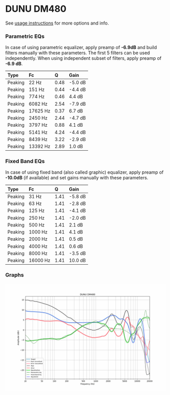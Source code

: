 # DUNU DM480
See [usage instructions](https://github.com/jaakkopasanen/AutoEq#usage) for more options and info.

### Parametric EQs
In case of using parametric equalizer, apply preamp of **-6.9dB** and build filters manually
with these parameters. The first 5 filters can be used independently.
When using independent subset of filters, apply preamp of **-6.9 dB**.

| Type    | Fc       |    Q | Gain    |
|:--------|:---------|:-----|:--------|
| Peaking | 22 Hz    | 0.48 | -5.0 dB |
| Peaking | 151 Hz   | 0.44 | -4.4 dB |
| Peaking | 774 Hz   | 0.46 | 4.4 dB  |
| Peaking | 6082 Hz  | 2.54 | -7.9 dB |
| Peaking | 17625 Hz | 0.37 | 6.7 dB  |
| Peaking | 2450 Hz  | 2.44 | -4.7 dB |
| Peaking | 3797 Hz  | 0.88 | 4.1 dB  |
| Peaking | 5141 Hz  | 4.24 | -4.4 dB |
| Peaking | 8439 Hz  | 3.22 | -2.9 dB |
| Peaking | 13392 Hz | 2.89 | 1.0 dB  |

### Fixed Band EQs
In case of using fixed band (also called graphic) equalizer, apply preamp of **-10.0dB**
(if available) and set gains manually with these parameters.

| Type    | Fc       |    Q | Gain    |
|:--------|:---------|:-----|:--------|
| Peaking | 31 Hz    | 1.41 | -5.8 dB |
| Peaking | 63 Hz    | 1.41 | -2.8 dB |
| Peaking | 125 Hz   | 1.41 | -4.1 dB |
| Peaking | 250 Hz   | 1.41 | -2.0 dB |
| Peaking | 500 Hz   | 1.41 | 2.1 dB  |
| Peaking | 1000 Hz  | 1.41 | 4.1 dB  |
| Peaking | 2000 Hz  | 1.41 | 0.5 dB  |
| Peaking | 4000 Hz  | 1.41 | 0.6 dB  |
| Peaking | 8000 Hz  | 1.41 | -3.5 dB |
| Peaking | 16000 Hz | 1.41 | 10.0 dB |

### Graphs
![](./DUNU%20DM480.png)